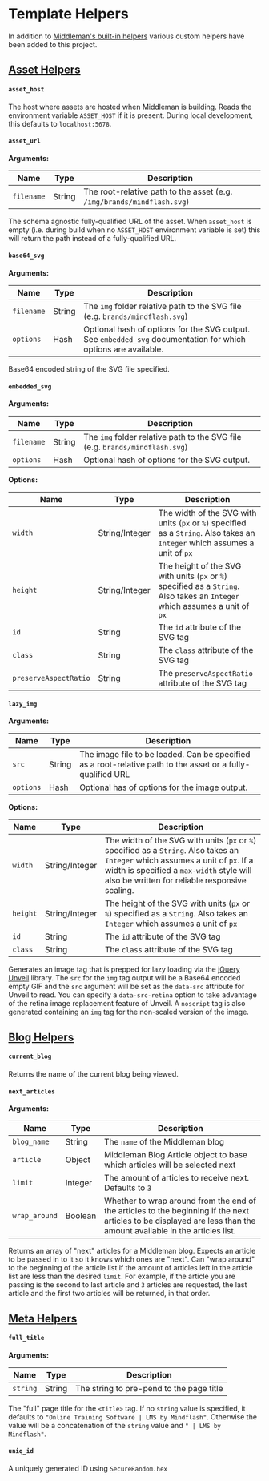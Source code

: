 # Template Helpers

In addition to [Middleman's built-in helpers](https://middlemanapp.com/basics/helper_methods/) various custom helpers have been added to this project.

## [Asset Helpers](./asset_helpers.rb)

#### `asset_host`

The host where assets are hosted when Middleman is building. Reads the environment variable `ASSET_HOST` if it is present. During local development, this defaults to `localhost:5678`.

#### `asset_url`

**Arguments:**

Name | Type | Description
---- | ---- | -----------
`filename` | String | The root-relative path to the asset (e.g. `/img/brands/mindflash.svg`)

The schema agnostic fully-qualified URL of the asset. When `asset_host` is empty (i.e. during build when no `ASSET_HOST` environment variable is set) this will return the path instead of a fully-qualified URL.

#### `base64_svg`

**Arguments:**

Name | Type | Description
---- | ---- | -----------
`filename` | String | The `img` folder relative path to the SVG file (e.g. `brands/mindflash.svg`)
`options` | Hash | Optional hash of options for the SVG output. See `embedded_svg` documentation for which options are available.

Base64 encoded string of the SVG file specified.

#### `embedded_svg`

**Arguments:**

Name | Type | Description
---- | ---- | -----------
`filename` | String | The `img` folder relative path to the SVG file (e.g. `brands/mindflash.svg`)
`options` | Hash | Optional hash of options for the SVG output.

**Options:**

Name | Type | Description
---- | ---- | -----------
`width` | String/Integer | The width of the SVG with units (`px` or `%`) specified as a `String`. Also takes an `Integer` which assumes a unit of `px`
`height` | String/Integer | The height of the SVG with units (`px` or `%`) specified as a `String`. Also takes an `Integer` which assumes a unit of `px`
`id` | String | The `id` attribute of the SVG tag
`class` | String | The `class` attribute of the SVG tag
`preserveAspectRatio` | String | The `preserveAspectRatio` attribute of the SVG tag

#### `lazy_img`

**Arguments:**

Name | Type | Description
---- | ---- | -----------
`src` | String | The image file to be loaded. Can be specified as a root-relative path to the asset or a fully-qualified URL
`options` | Hash | Optional has of options for the image output.

**Options:**

Name | Type | Description
---- | ---- | -----------
`width` | String/Integer | The width of the SVG with units (`px` or `%`) specified as a `String`. Also takes an `Integer` which assumes a unit of `px`. If a width is specified a `max-width` style will also be written for reliable responsive scaling.
`height` | String/Integer | The height of the SVG with units (`px` or `%`) specified as a `String`. Also takes an `Integer` which assumes a unit of `px`
`id` | String | The `id` attribute of the SVG tag
`class` | String | The `class` attribute of the SVG tag

Generates an image tag that is prepped for lazy loading via the [jQuery Unveil](http://luis-almeida.github.io/unveil/) library. The `src` for the `img` tag output will be a Base64 encoded empty GIF and the `src` argument will be set as the `data-src` attribute for Unveil to read. You can specify a `data-src-retina` option to take advantage of the retina image replacement feature of Unveil. A `noscript` tag is also generated containing an `img` tag for the non-scaled version of the image.

## [Blog Helpers](./blog_helpers.rb)

#### `current_blog`

Returns the name of the current blog being viewed.

#### `next_articles`

**Arguments:**

Name | Type | Description
---- | ---- | -----------
`blog_name` | String | The `name` of the Middleman blog
`article` | Object | Middleman Blog Article object to base which articles will be selected next
`limit` | Integer | The amount of articles to receive next. Defaults to `3`
`wrap_around` | Boolean | Whether to wrap around from the end of the articles to the beginning if the next articles to be displayed are less than the amount available in the articles list.

Returns an array of "next" articles for a Middleman blog. Expects an article to be passed in to it so it knows which ones are "next". Can "wrap around" to the beginning of the article list if the amount of articles left in the article list are less than the desired `limit`. For example, if the article you are passing is the second to last article and `3` articles are requested, the last article and the first two articles will be returned, in that order.

## [Meta Helpers](./meta_helpers.rb)

#### `full_title`

**Arguments:**

Name | Type | Description
---- | ---- | -----------
`string` | String | The string to pre-pend to the page title

The "full" page title for the `<title>` tag. If no `string` value is specified, it defaults to `"Online Training Software | LMS by Mindflash"`. Otherwise the value will be a concatenation of the `string` value and `" | LMS by Mindflash"`.

#### `uniq_id`

A uniquely generated ID using `SecureRandom.hex`
